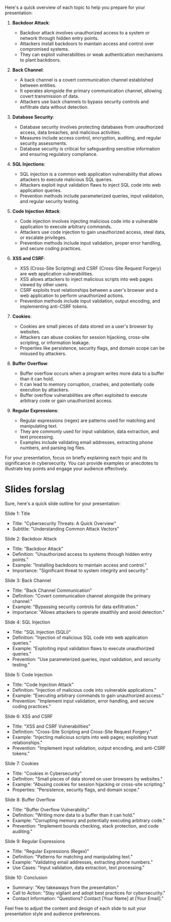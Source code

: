 Here's a quick overview of each topic to help you prepare for your presentation:

1. **Backdoor Attack**:
   - Backdoor attack involves unauthorized access to a system or network through hidden entry points.
   - Attackers install backdoors to maintain access and control over compromised systems.
   - They can exploit vulnerabilities or weak authentication mechanisms to plant backdoors.

2. **Back Channel**:
   - A back channel is a covert communication channel established between entities.
   - It operates alongside the primary communication channel, allowing covert transmission of data.
   - Attackers use back channels to bypass security controls and exfiltrate data without detection.

3. **Database Security**:
   - Database security involves protecting databases from unauthorized access, data breaches, and malicious activities.
   - Measures include access control, encryption, auditing, and regular security assessments.
   - Database security is critical for safeguarding sensitive information and ensuring regulatory compliance.

4. **SQL Injections**:
   - SQL injection is a common web application vulnerability that allows attackers to execute malicious SQL queries.
   - Attackers exploit input validation flaws to inject SQL code into web application queries.
   - Prevention methods include parameterized queries, input validation, and regular security testing.

5. **Code Injection Attack**:
   - Code injection involves injecting malicious code into a vulnerable application to execute arbitrary commands.
   - Attackers use code injection to gain unauthorized access, steal data, or escalate privileges.
   - Prevention methods include input validation, proper error handling, and secure coding practices.

6. **XSS and CSRF**:
   - XSS (Cross-Site Scripting) and CSRF (Cross-Site Request Forgery) are web application vulnerabilities.
   - XSS allows attackers to inject malicious scripts into web pages viewed by other users.
   - CSRF exploits trust relationships between a user's browser and a web application to perform unauthorized actions.
   - Prevention methods include input validation, output encoding, and implementing anti-CSRF tokens.

7. **Cookies**:
   - Cookies are small pieces of data stored on a user's browser by websites.
   - Attackers can abuse cookies for session hijacking, cross-site scripting, or information leakage.
   - Properties like persistence, security flags, and domain scope can be misused by attackers.

8. **Buffer Overflow**:
   - Buffer overflow occurs when a program writes more data to a buffer than it can hold.
   - It can lead to memory corruption, crashes, and potentially code execution by attackers.
   - Buffer overflow vulnerabilities are often exploited to execute arbitrary code or gain unauthorized access.

9. **Regular Expressions**:
   - Regular expressions (regex) are patterns used for matching and manipulating text.
   - They are commonly used for input validation, data extraction, and text processing.
   - Examples include validating email addresses, extracting phone numbers, and parsing log files.

For your presentation, focus on briefly explaining each topic and its significance in cybersecurity. You can provide examples or anecdotes to illustrate key points and engage your audience effectively.

# Slides forslag 
Sure, here's a quick slide outline for your presentation:

Slide 1: Title
- Title: "Cybersecurity Threats: A Quick Overview"
- Subtitle: "Understanding Common Attack Vectors"

Slide 2: Backdoor Attack
- Title: "Backdoor Attack"
- Definition: "Unauthorized access to systems through hidden entry points."
- Example: "Installing backdoors to maintain access and control."
- Importance: "Significant threat to system integrity and security."

Slide 3: Back Channel
- Title: "Back Channel Communication"
- Definition: "Covert communication channel alongside the primary channel."
- Example: "Bypassing security controls for data exfiltration."
- Importance: "Allows attackers to operate stealthily and avoid detection."

Slide 4: SQL Injection
- Title: "SQL Injection (SQLi)"
- Definition: "Injection of malicious SQL code into web application queries."
- Example: "Exploiting input validation flaws to execute unauthorized queries."
- Prevention: "Use parameterized queries, input validation, and security testing."

Slide 5: Code Injection
- Title: "Code Injection Attack"
- Definition: "Injection of malicious code into vulnerable applications."
- Example: "Executing arbitrary commands to gain unauthorized access."
- Prevention: "Implement input validation, error handling, and secure coding practices."

Slide 6: XSS and CSRF
- Title: "XSS and CSRF Vulnerabilities"
- Definition: "Cross-Site Scripting and Cross-Site Request Forgery."
- Example: "Injecting malicious scripts into web pages; exploiting trust relationships."
- Prevention: "Implement input validation, output encoding, and anti-CSRF tokens."

Slide 7: Cookies
- Title: "Cookies in Cybersecurity"
- Definition: "Small pieces of data stored on user browsers by websites."
- Example: "Abusing cookies for session hijacking or cross-site scripting."
- Properties: "Persistence, security flags, and domain scope."

Slide 8: Buffer Overflow
- Title: "Buffer Overflow Vulnerability"
- Definition: "Writing more data to a buffer than it can hold."
- Example: "Corrupting memory and potentially executing arbitrary code."
- Prevention: "Implement bounds checking, stack protection, and code auditing."

Slide 9: Regular Expressions
- Title: "Regular Expressions (Regex)"
- Definition: "Patterns for matching and manipulating text."
- Example: "Validating email addresses, extracting phone numbers."
- Use Cases: "Input validation, data extraction, text processing."

Slide 10: Conclusion
- Summary: "Key takeaways from the presentation."
- Call to Action: "Stay vigilant and adopt best practices for cybersecurity."
- Contact Information: "Questions? Contact [Your Name] at [Your Email]."

Feel free to adjust the content and design of each slide to suit your presentation style and audience preferences.